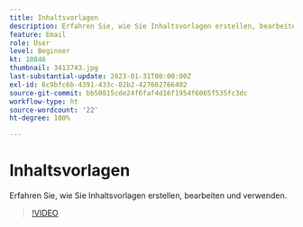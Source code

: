 ```yaml
---
title: Inhaltsvorlagen
description: Erfahren Sie, wie Sie Inhaltsvorlagen erstellen, bearbeiten und verwenden.
feature: Email
role: User
level: Beginner
kt: 10846
thumbnail: 3413743.jpg
last-substantial-update: 2023-01-31T00:00:00Z
exl-id: 6c9bfc6b-4391-433c-82b2-427662766402
source-git-commit: bb50815cde24f6faf4d16f1954f6065f535fc3dc
workflow-type: ht
source-wordcount: '22'
ht-degree: 100%

---
```


# Inhaltsvorlagen

Erfahren Sie, wie Sie Inhaltsvorlagen erstellen, bearbeiten und verwenden.

>[!VIDEO](https://video.tv.adobe.com/v/3413743?quality=12&learn=on)
